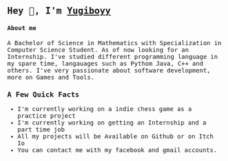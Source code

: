 
<span style="font-family: 'monospace';">

<h2>Hey 👋, I'm <a href="https://github.com/Jmazura/">Yugiboyy</a></h2>


#### About me
A Bachelor of Science in Mathematics with Specialization in Computer Science Student.
As of now looking for an Internship. I've studied different programming language in my spare time, langauages such as Pythom Java, C++ and others.
I've very passionate about software development, more on Games and Tools.

###  A Few Quick Facts
<ul>
  <li>
    I'm currently working on a indie chess game as a practice project
  </li>
  
  <li>
    I'm currently working on getting an Internship and a part time job
  </li>
  
  <li>
    All my projects will be Available on Github or on Itch Io
  </li>
  
  <li>
    You can contact me with my facebook and gmail accounts.  
  </li>

  
</ul>
